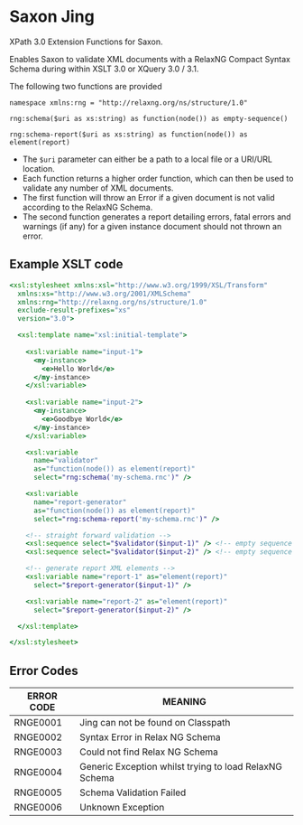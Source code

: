# Saxon Jing

XPath 3.0 Extension Functions for Saxon.

Enables Saxon to validate XML documents with a RelaxNG Compact Syntax Schema during within XSLT 3.0 or XQuery 3.0 / 3.1.

The following two functions are provided

```xpath
namespace xmlns:rng = "http://relaxng.org/ns/structure/1.0"

rng:schema($uri as xs:string) as function(node()) as empty-sequence()

rng:schema-report($uri as xs:string) as function(node()) as element(report)
```

* The `$uri` parameter can either be a path to a local file or a URI/URL location.
* Each function returns a higher order function, which can then be used to validate any number of XML documents.
* The first function will throw an Error if a given document is not valid according to the RelaxNG Schema.
* The second function generates a report detailing errors, fatal errors and warnings (if any) for a given instance document should not thrown an error.

## Example XSLT code

```xslt
<xsl:stylesheet xmlns:xsl="http://www.w3.org/1999/XSL/Transform"
  xmlns:xs="http://www.w3.org/2001/XMLSchema"
  xmlns:rng="http://relaxng.org/ns/structure/1.0"
  exclude-result-prefixes="xs"
  version="3.0">

  <xsl:template name="xsl:initial-template">
    
    <xsl:variable name="input-1">
      <my-instance>
        <e>Hello World</e>
      </my-instance>
    </xsl:variable>
    
    <xsl:variable name="input-2">
      <my-instance>
        <e>Goodbye World</e>
      </my-instance>
    </xsl:variable>

    <xsl:variable
      name="validator"
      as="function(node()) as element(report)"
      select="rng:schema('my-schema.rnc')" />

    <xsl:variable
      name="report-generator"
      as="function(node()) as element(report)"
      select="rng:schema-report('my-schema.rnc')" />

	<!-- straight forward validation -->    
    <xsl:sequence select="$validator($input-1)" /> <!-- empty sequence -->
    <xsl:sequence select="$validator($input-2)" /> <!-- empty sequence -->

	<!-- generate report XML elements -->
    <xsl:variable name="report-1" as="element(report)"
      select="$report-generator($input-1)" />

    <xsl:variable name="report-2" as="element(report)"
      select="$report-generator($input-2)" />

  </xsl:template>

</xsl:stylesheet>
```

## Error Codes


| ERROR CODE | MEANING                                                |
|------------|--------------------------------------------------------|
| RNGE0001   | Jing can not be found on Classpath                     |
| RNGE0002   | Syntax Error in Relax NG Schema                        |
| RNGE0003   | Could not find Relax NG Schema                         |
| RNGE0004   | Generic Exception whilst trying to load RelaxNG Schema |
| RNGE0005   | Schema Validation Failed                               |
| RNGE0006   | Unknown Exception                                      |
